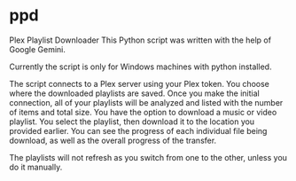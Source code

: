 # ppd
Plex Playlist Downloader
This Python script was written with the help of Google Gemini.

Currently the script is only for Windows machines with python installed.

The script connects to a Plex server using your Plex token.  You choose where the downloaded playlists are saved.
Once you make the initial connection, all of your playlists will be analyzed and listed with the number of items and total size.
You have the option to download a music or video playlist.  You select the playlist, then download it to the location you provided earlier.
You can see the progress of each individual file being download, as well as the overall progress of the transfer.

The playlists will not refresh as you switch from one to the other, unless you do it manually.
